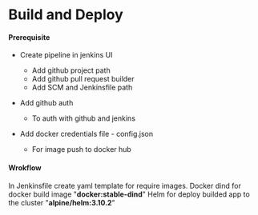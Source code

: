 
# Build and Deploy

#### Prerequisite

- Create pipeline in jenkins UI

	- Add github project path
	- Add github pull request builder
	- Add SCM and Jenkinsfile path 

- Add github auth
	- To auth with github and jenkins
- Add docker credentials file - config.json
	- For image push to docker hub

#### Wrokflow
In Jenkinsfile create yaml template for require images.
Docker dind for docker build image "**docker:stable-dind**"
Helm for deploy builded app to the cluster "**alpine/helm:3.10.2**"

